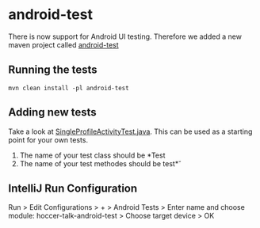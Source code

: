 # android-test

There is now support for Android UI testing.
Therefore we added a new maven project called [android-test](../blob/develop/android-test)

## Running the tests

```
mvn clean install -pl android-test
```
## Adding new tests

Take a look at [SingleProfileActivityTest.java](../blob/develop/android-test/src/main/java/com/hoccer/xo/android/activity/SingleProfileActivityTest.java). This can be used as a starting point for your own tests.

1. The name of your test class should be *Test
1. The name of your test methodes should be test*˘


## IntelliJ Run Configuration

Run > Edit Configurations > + > Android Tests > Enter name and choose module: hoccer-talk-android-test > Choose target device > OK

